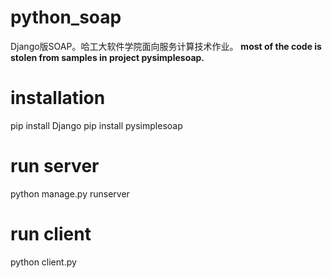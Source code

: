 python_soap
===========
Django版SOAP。哈工大软件学院面向服务计算技术作业。
**most of the code is stolen from samples in project pysimplesoap.**
# installation
pip install Django
pip install pysimplesoap
# run server
python manage.py runserver
# run client
python client.py
